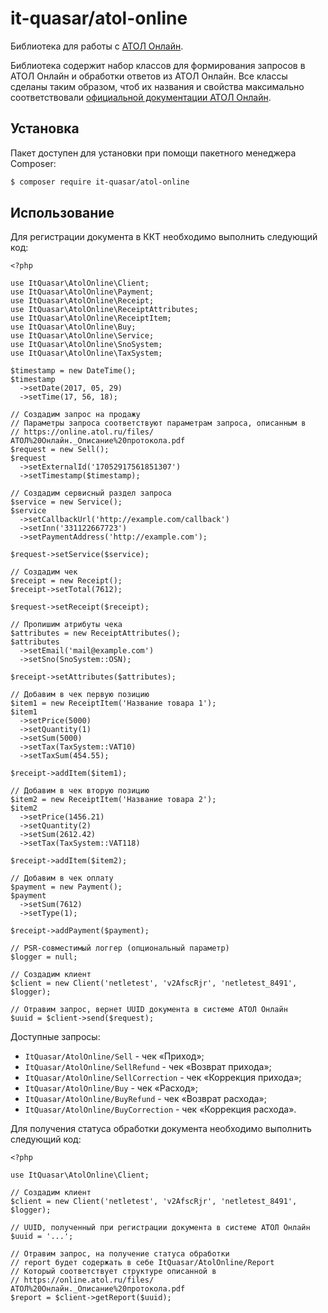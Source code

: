 # it-quasar/atol-online

Библиотека для работы с [АТОЛ Онлайн](https://online.atol.ru/).

Библиотека содержит набор классов для формирования запросов в АТОЛ Онлайн и обработки ответов из АТОЛ Онлайн.
Все классы сделаны таким образом, чтоб их названия и свойства максимально соответствовали [официальной документации
АТОЛ Онлайн](https://online.atol.ru/files/%D0%90%D0%A2%D0%9E%D0%9B%20%D0%9E%D0%BD%D0%BB%D0%B0%D0%B8%CC%86%D0%BD._%D0%9E%D0%BF%D0%B8%D1%81%D0%B0%D0%BD%D0%B8%D0%B5%20%D0%BF%D1%80%D0%BE%D1%82%D0%BE%D0%BA%D0%BE%D0%BB%D0%B0.pdf).

## Установка

Пакет доступен для установки при помощи пакетного менеджера Composer:

```.sh
$ composer require it-quasar/atol-online
```

## Использование

Для регистрации документа в ККТ необходимо выполнить следующий код:

```.php
<?php

use ItQuasar\AtolOnline\Client;
use ItQuasar\AtolOnline\Payment;
use ItQuasar\AtolOnline\Receipt;
use ItQuasar\AtolOnline\ReceiptAttributes;
use ItQuasar\AtolOnline\ReceiptItem;
use ItQuasar\AtolOnline\Buy;
use ItQuasar\AtolOnline\Service;
use ItQuasar\AtolOnline\SnoSystem;
use ItQuasar\AtolOnline\TaxSystem;

$timestamp = new DateTime();
$timestamp
  ->setDate(2017, 05, 29)
  ->setTime(17, 56, 18);
  
// Создадим запрос на продажу
// Параметры запроса соответствуют параметрам запроса, описанным в 
// https://online.atol.ru/files/АТОЛ%20Онлайн._Описание%20протокола.pdf
$request = new Sell();
$request
  ->setExternalId('17052917561851307')
  ->setTimestamp($timestamp);

// Создадим сервисный раздел запроса
$service = new Service();
$service
  ->setCallbackUrl('http://example.com/callback')
  ->setInn('331122667723')
  ->setPaymentAddress('http://example.com');

$request->setService($service);

// Создадим чек
$receipt = new Receipt();
$receipt->setTotal(7612);

$request->setReceipt($receipt);

// Пропишим атрибуты чека
$attributes = new ReceiptAttributes();
$attributes
  ->setEmail('mail@example.com')
  ->setSno(SnoSystem::OSN);

$receipt->setAttributes($attributes);

// Добавим в чек первую позицию
$item1 = new ReceiptItem('Название товара 1');
$item1
  ->setPrice(5000)
  ->setQuantity(1)
  ->setSum(5000)
  ->setTax(TaxSystem::VAT10)
  ->setTaxSum(454.55);

$receipt->addItem($item1);

// Добавим в чек вторую позицию
$item2 = new ReceiptItem('Название товара 2');
$item2
  ->setPrice(1456.21)
  ->setQuantity(2)
  ->setSum(2612.42)
  ->setTax(TaxSystem::VAT118)

$receipt->addItem($item2);

// Добавим в чек оплату
$payment = new Payment();
$payment
  ->setSum(7612)
  ->setType(1);

$receipt->addPayment($payment);

// PSR-совместимый логгер (опциональный параметр)
$logger = null;

// Создадим клиент
$client = new Client('netletest', 'v2AfscRjr', 'netletest_8491', $logger);

// Отравим запрос, вернет UUID документа в системе АТОЛ Онлайн
$uuid = $client->send($request);
```

Доступные запросы:
* `ItQuasar/AtolOnline/Sell` - чек «Приход»;
* `ItQuasar/AtolOnline/SellRefund` - чек «Возврат прихода»;
* `ItQuasar/AtolOnline/SellCorrection` - чек «Коррекция прихода»;
* `ItQuasar/AtolOnline/Buy` - чек «Расход»;
* `ItQuasar/AtolOnline/BuyRefund` - чек «Возврат расхода»;
* `ItQuasar/AtolOnline/BuyCorrection` - чек «Коррекция расхода».


Для получения статуса обработки документа необходимо выполнить следующий код:

```.php
<?php

use ItQuasar\AtolOnline\Client;

// Создадим клиент
$client = new Client('netletest', 'v2AfscRjr', 'netletest_8491', $logger);

// UUID, полученный при регистрации документа в системе АТОЛ Онлайн
$uuid = '...';

// Отравим запрос, на получение статуса обработки
// report будет содержать в себе ItQuasar/AtolOnline/Report 
// Который соответствует структуре описанной в 
// https://online.atol.ru/files/АТОЛ%20Онлайн._Описание%20протокола.pdf
$report = $client->getReport($uuid);
```
